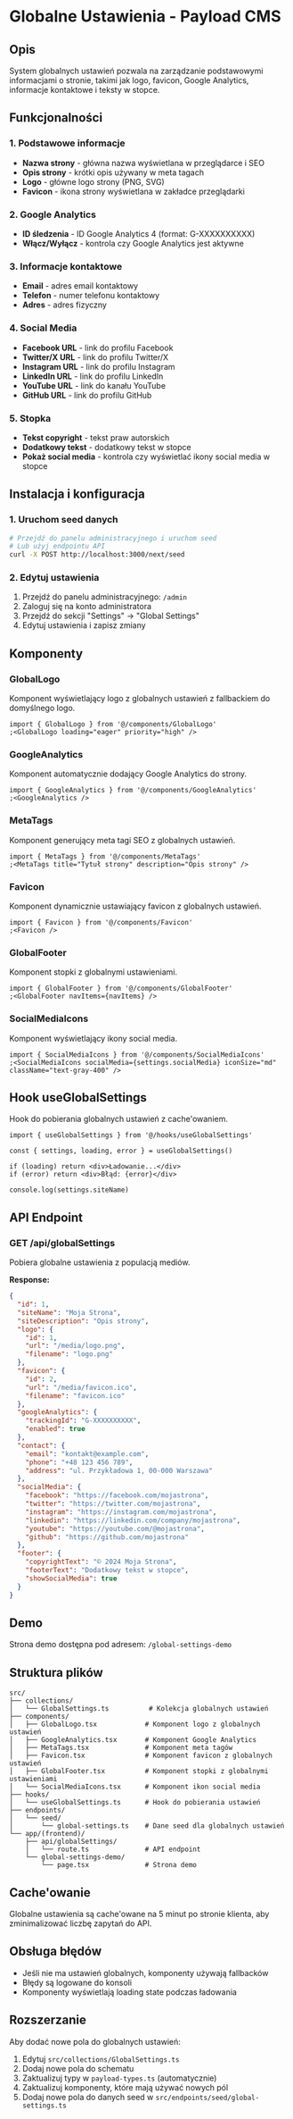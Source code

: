 # Globalne Ustawienia - Payload CMS

## Opis

System globalnych ustawień pozwala na zarządzanie podstawowymi informacjami o stronie, takimi jak logo, favicon, Google Analytics, informacje kontaktowe i teksty w stopce.

## Funkcjonalności

### 1. Podstawowe informacje

- **Nazwa strony** - główna nazwa wyświetlana w przeglądarce i SEO
- **Opis strony** - krótki opis używany w meta tagach
- **Logo** - główne logo strony (PNG, SVG)
- **Favicon** - ikona strony wyświetlana w zakładce przeglądarki

### 2. Google Analytics

- **ID śledzenia** - ID Google Analytics 4 (format: G-XXXXXXXXXX)
- **Włącz/Wyłącz** - kontrola czy Google Analytics jest aktywne

### 3. Informacje kontaktowe

- **Email** - adres email kontaktowy
- **Telefon** - numer telefonu kontaktowy
- **Adres** - adres fizyczny

### 4. Social Media

- **Facebook URL** - link do profilu Facebook
- **Twitter/X URL** - link do profilu Twitter/X
- **Instagram URL** - link do profilu Instagram
- **LinkedIn URL** - link do profilu LinkedIn
- **YouTube URL** - link do kanału YouTube
- **GitHub URL** - link do profilu GitHub

### 5. Stopka

- **Tekst copyright** - tekst praw autorskich
- **Dodatkowy tekst** - dodatkowy tekst w stopce
- **Pokaż social media** - kontrola czy wyświetlać ikony social media w stopce

## Instalacja i konfiguracja

### 1. Uruchom seed danych

```bash
# Przejdź do panelu administracyjnego i uruchom seed
# Lub użyj endpointu API
curl -X POST http://localhost:3000/next/seed
```

### 2. Edytuj ustawienia

1. Przejdź do panelu administracyjnego: `/admin`
2. Zaloguj się na konto administratora
3. Przejdź do sekcji "Settings" → "Global Settings"
4. Edytuj ustawienia i zapisz zmiany

## Komponenty

### GlobalLogo

Komponent wyświetlający logo z globalnych ustawień z fallbackiem do domyślnego logo.

```tsx
import { GlobalLogo } from '@/components/GlobalLogo'
;<GlobalLogo loading="eager" priority="high" />
```

### GoogleAnalytics

Komponent automatycznie dodający Google Analytics do strony.

```tsx
import { GoogleAnalytics } from '@/components/GoogleAnalytics'
;<GoogleAnalytics />
```

### MetaTags

Komponent generujący meta tagi SEO z globalnych ustawień.

```tsx
import { MetaTags } from '@/components/MetaTags'
;<MetaTags title="Tytuł strony" description="Opis strony" />
```

### Favicon

Komponent dynamicznie ustawiający favicon z globalnych ustawień.

```tsx
import { Favicon } from '@/components/Favicon'
;<Favicon />
```

### GlobalFooter

Komponent stopki z globalnymi ustawieniami.

```tsx
import { GlobalFooter } from '@/components/GlobalFooter'
;<GlobalFooter navItems={navItems} />
```

### SocialMediaIcons

Komponent wyświetlający ikony social media.

```tsx
import { SocialMediaIcons } from '@/components/SocialMediaIcons'
;<SocialMediaIcons socialMedia={settings.socialMedia} iconSize="md" className="text-gray-400" />
```

## Hook useGlobalSettings

Hook do pobierania globalnych ustawień z cache'owaniem.

```tsx
import { useGlobalSettings } from '@/hooks/useGlobalSettings'

const { settings, loading, error } = useGlobalSettings()

if (loading) return <div>Ładowanie...</div>
if (error) return <div>Błąd: {error}</div>

console.log(settings.siteName)
```

## API Endpoint

### GET /api/globalSettings

Pobiera globalne ustawienia z populacją mediów.

**Response:**

```json
{
  "id": 1,
  "siteName": "Moja Strona",
  "siteDescription": "Opis strony",
  "logo": {
    "id": 1,
    "url": "/media/logo.png",
    "filename": "logo.png"
  },
  "favicon": {
    "id": 2,
    "url": "/media/favicon.ico",
    "filename": "favicon.ico"
  },
  "googleAnalytics": {
    "trackingId": "G-XXXXXXXXXX",
    "enabled": true
  },
  "contact": {
    "email": "kontakt@example.com",
    "phone": "+48 123 456 789",
    "address": "ul. Przykładowa 1, 00-000 Warszawa"
  },
  "socialMedia": {
    "facebook": "https://facebook.com/mojastrona",
    "twitter": "https://twitter.com/mojastrona",
    "instagram": "https://instagram.com/mojastrona",
    "linkedin": "https://linkedin.com/company/mojastrona",
    "youtube": "https://youtube.com/@mojastrona",
    "github": "https://github.com/mojastrona"
  },
  "footer": {
    "copyrightText": "© 2024 Moja Strona",
    "footerText": "Dodatkowy tekst w stopce",
    "showSocialMedia": true
  }
}
```

## Demo

Strona demo dostępna pod adresem: `/global-settings-demo`

## Struktura plików

```
src/
├── collections/
│   └── GlobalSettings.ts          # Kolekcja globalnych ustawień
├── components/
│   ├── GlobalLogo.tsx            # Komponent logo z globalnych ustawień
│   ├── GoogleAnalytics.tsx       # Komponent Google Analytics
│   ├── MetaTags.tsx              # Komponent meta tagów
│   ├── Favicon.tsx               # Komponent favicon z globalnych ustawień
│   ├── GlobalFooter.tsx          # Komponent stopki z globalnymi ustawieniami
│   └── SocialMediaIcons.tsx      # Komponent ikon social media
├── hooks/
│   └── useGlobalSettings.ts      # Hook do pobierania ustawień
├── endpoints/
│   └── seed/
│       └── global-settings.ts    # Dane seed dla globalnych ustawień
└── app/(frontend)/
    ├── api/globalSettings/
    │   └── route.ts              # API endpoint
    └── global-settings-demo/
        └── page.tsx              # Strona demo
```

## Cache'owanie

Globalne ustawienia są cache'owane na 5 minut po stronie klienta, aby zminimalizować liczbę zapytań do API.

## Obsługa błędów

- Jeśli nie ma ustawień globalnych, komponenty używają fallbacków
- Błędy są logowane do konsoli
- Komponenty wyświetlają loading state podczas ładowania

## Rozszerzanie

Aby dodać nowe pola do globalnych ustawień:

1. Edytuj `src/collections/GlobalSettings.ts`
2. Dodaj nowe pola do schematu
3. Zaktualizuj typy w `payload-types.ts` (automatycznie)
4. Zaktualizuj komponenty, które mają używać nowych pól
5. Dodaj nowe pola do danych seed w `src/endpoints/seed/global-settings.ts`
